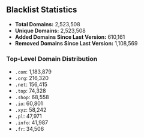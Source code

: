 ## Blacklist Statistics

- **Total Domains:** 2,523,508
- **Unique Domains:** 2,523,508
- **Added Domains Since Last Version:** 610,161
- **Removed Domains Since Last Version:** 1,108,569

### Top-Level Domain Distribution

-  `.com`: 1,183,879
-  `.org`: 216,320
-  `.net`: 156,415
-  `.top`: 74,328
-  `.shop`: 68,558
-  `.io`: 60,801
-  `.xyz`: 58,242
-  `.pl`: 47,971
-  `.info`: 41,987
-  `.fr`: 34,506
